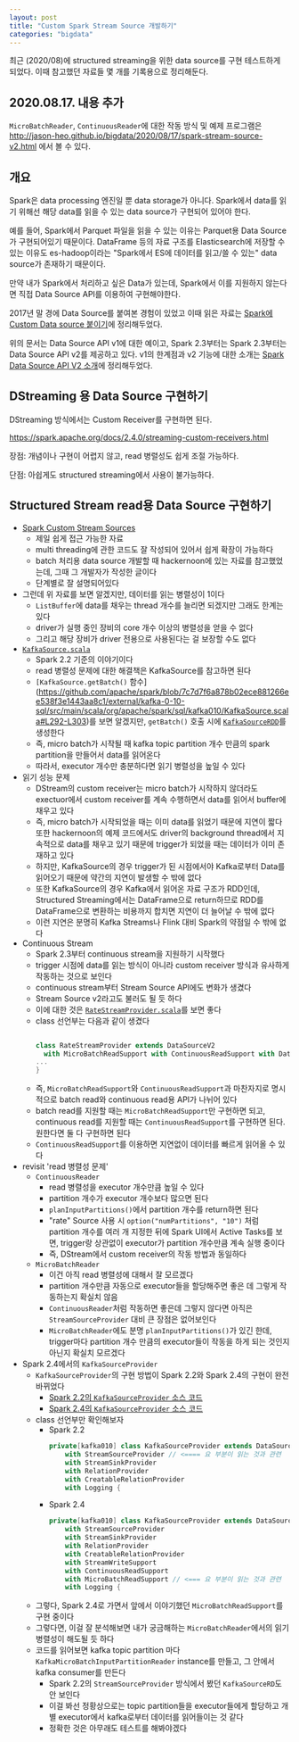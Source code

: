 ```yaml
---
layout: post
title: "Custom Spark Stream Source 개발하기"
categories: "bigdata"
---
```


최근 (2020/08)에 structured streaming을 위한 data source를 구현 테스트하게 되었다. 이때 참고했던 자료들 몇 개를 기록용으로 정리해둔다.

## 2020.08.17. 내용 추가

`MicroBatchReader`, `ContinuousReader`에 대한 작동 방식 및 예제 프로그램은 http://jason-heo.github.io/bigdata/2020/08/17/spark-stream-source-v2.html 에서 볼 수 있다.

## 개요

Spark은 data processing 엔진일 뿐 data storage가 아니다. Spark에서 data를 읽기 위해선 해당 data를 읽을 수 있는 data source가 구현되어 있어야 한다.

예를 들어, Spark에서 Parquet 파일을 읽을 수 있는 이유는 Parquet용 Data Source가 구현되어있기 때문이다. DataFrame 등의 자료 구조를 Elasticsearch에 저장할 수 있는 이유도 es-hadoop이라는 "Spark에서 ES에 데이터를 읽고/쓸 수 있는" data source가 존재하기 때문이다.

만약 내가 Spark에서 처리하고 싶은 Data가 있는데, Spark에서 이를 지원하지 않는다면 직접 Data Source API를 이용하여 구현해야한다.

2017년 말 경에 Data Source를 붙여본 경험이 있었고 이때 읽은 자료는 [Spark에 Custom Data source 붙이기](http://jason-heo.github.io/bigdata/2018/01/06/spark-data-source-api-v1.html)에 정리해두었다.

위의 문서는 Data Source API v1에 대한 예이고, Spark 2.3부터는 Spark 2.3부터는 Data Source API v2를 제공하고 있다. v1의 한계점과 v2 기능에 대한 소개는 [Spark Data Source API V2 소개](http://jason-heo.github.io/bigdata/2018/01/08/spark-data-source-api-v2.html)에 정리해두었다.

## DStreaming 용 Data Source 구현하기

DStreaming 방식에서는 Custom Receiver를 구현하면 된다.

https://spark.apache.org/docs/2.4.0/streaming-custom-receivers.html

장점: 개념이나 구현이 어렵지 않고, read 병렬성도 쉽게 조절 가능하다.

단점: 아쉽게도 structured streaming에서 사용이 불가능하다.

## Structured Stream read용 Data Source 구현하기

- [Spark Custom Stream Sources](https://hackernoon.com/spark-custom-stream-sources-ec360b8ae240)
    - 제일 쉽게 접근 가능한 자료
    - multi threading에 관한 코드도 잘 작성되어 있어서 쉽게 확장이 가능하다
    - batch 처리용 data source 개발할 때 hackernoon에 있는 자료를 참고했었는데, 그때 그 개발자가 작성한 글이다
    - 단계별로 잘 설명되어있다
- 그런데 위 자료를 보면 알겠지만, 데이터를 읽는 병렬성이 1이다
    - `ListBuffer`에 data를 채우는 thread 개수를 늘리면 되겠지만 그래도 한계는 있다
    - driver가 실행 중인 장비의 core 개수 이상의 병렬성을 얻을 수 없다
    - 그리고 해당 장비가 driver 전용으로 사용된다는 걸 보장할 수도 없다
- [`KafkaSource.scala`](https://github.com/apache/spark/blob/branch-2.2/external/kafka-0-10-sql/src/main/scala/org/apache/spark/sql/kafka010/KafkaSource.scala)
    - Spark 2.2 기준의 이야기이다
    - read 병렬성 문제에 대한 해결책은 KafkaSource를 참고하면 된다
    - `[KafkaSource.getBatch()` 함수](https://github.com/apache/spark/blob/7c7d7f6a878b02ece881266ee538f3e1443aa8c1/external/kafka-0-10-sql/src/main/scala/org/apache/spark/sql/kafka010/KafkaSource.scala#L292-L303)를 보면 알겠지만, `getBatch()` 호출 시에 [`KafkaSourceRDD`](https://github.com/apache/spark/blob/branch-2.2/external/kafka-0-10-sql/src/main/scala/org/apache/spark/sql/kafka010/KafkaSourceRDD.scala)를 생성한다
    - 즉, micro batch가 시작될 때 kafka topic partition 개수 만큼의 spark partition을 만들어서 data를 읽어온다
    - 따라서, executor 개수만 충분하다면 읽기 병렬성을 높일 수 있다
- 읽기 성능 문제
    - DStream의 custom receiver는 micro batch가 시작하지 않더라도 exectuor에서 custom receiver를 계속 수행하면서 data를 읽어서 buffer에 채우고 있다
    - 즉, micro batch가 시작되었을 때는 이미 data를 읽었기 때문에 지연이 짧다
    또한 hackernoon의 예제 코드에서도 driver의 background thread에서 지속적으로 data를 채우고 있기 때문에 trigger가 되었을 때는 데이터가 이미 존재하고 있다
    - 하지만, KafkaSource의 경우 trigger가 된 시점에서야 Kafka로부터 Data를 읽어오기 때문에 약간의 지연이 발생할 수 밖에 없다
    - 또한 KafkaSource의 경우 Kafka에서 읽어온 자료 구조가 RDD인데, Structured Streaming에서는 DataFrame으로 return하므로 RDD를 DataFrame으로 변환하는 비용까지 합치면 지연이 더 늘어날 수 밖에 없다
    - 이런 지연은 분명히 Kafka Streams나 Flink 대비 Spark의 약점일 수 밖에 없다
- Continuous Stream
    - Spark 2.3부터 continuous stream을 지원하기 시작했다
    - trigger 시점에 data를 읽는 방식이 아니라 custom receiver 방식과 유사하게 작동하는 것으로 보인다
    - continuous stream부터 Stream Source API에도 변화가 생겼다
    - Stream Source v2라고도 불러도 될 듯 하다
    - 이에 대한 것은 [`RateStreamProvider.scala`](https://github.com/apache/spark/blob/branch-2.4/sql/core/src/main/scala/org/apache/spark/sql/execution/streaming/sources/RateStreamProvider.scala)를 보면 좋다
    - class 선언부는 다음과 같이 생겼다
        ```scala

		class RateStreamProvider extends DataSourceV2
		  with MicroBatchReadSupport with ContinuousReadSupport with DataSourceRegister {
		...
		}
		```
    - 즉, `MicroBatchReadSupport`와 `ContinuousReadSupport`과 마찬자지로 명시적으로 batch read와 continuous read용 API가 나뉘어 있다
    - batch read를 지원할 때는 `MicroBatchReadSupport`만 구현하면 되고, continuous read를 지원할 때는 `ContinuousReadSupport`를 구현하면 된다. 원한다면 둘 다 구현하면 된다
    - `ContinuousReadSupport`를 이용하면 지연없이 데이터를 빠르게 읽어올 수 있다
- revisit 'read 병렬성 문제'
    - `ContinuousReader`
        - read 병렬성을 executor 개수만큼 높일 수 있다
        - partition 개수가 executor 개수보다 많으면 된다
        - `planInputPartitions()`에서 partition 개수를 return하면 된다
        - "rate" Source 사용 시 `option("numPartitions", "10")` 처럼 partition 개수를 여러 개 지정한 뒤에  Spark UI에서 Active Tasks를 보면, trigger랑 상관없이 executor가 partition 개수만큼 계속 실행 중이다
        - 즉, DStream에서 custom receiver의 작동 방법과 동일하다
    - `MicroBatchReader`
        - 이건 아직 read 병렬성에 대해서 잘 모르겠다
        - partition 개수만큼 자동으로 executor들을 할당해주면 좋은 데 그렇게 작동하는지 확실치 않음
        - `ContinuousReader`처럼 작동하면 좋은데 그렇지 않다면 아직은 `StreamSourceProvider` 대비 큰 장점은 없어보인다
        - `MicroBatchReader`에도 분명 `planInputPartitions()`가 있긴 한데, trigger마다 partition 개수 만큼의 executor들이 작동을 하게 되는 것인지 아닌지 확실치 모르겠다
- Spark 2.4에서의 `KafkaSourceProvider`
    - `KafkaSourceProvider`의 구현 방법이 Spark 2.2와 Spark 2.4의 구현이 완전 바뀌었다
        - [Spark 2.2의 `KafkaSourceProvider` 소스 코드](https://github.com/apache/spark/blob/branch-2.4/external/kafka-0-10-sql/src/main/scala/org/apache/spark/sql/kafka010/KafkaSourceProvider.scala)
        - [Spark 2.4의 `KafkaSourceProvider` 소스 코드](https://github.com/apache/spark/blob/branch-2.2/external/kafka-0-10-sql/src/main/scala/org/apache/spark/sql/kafka010/KafkaSourceProvider.scala)
    - class 선언부만 확인해보자
        - Spark 2.2
            ```scala
			private[kafka010] class KafkaSourceProvider extends DataSourceRegister
				with StreamSourceProvider // <==== 요 부분이 읽는 것과 관련
				with StreamSinkProvider
				with RelationProvider
				with CreatableRelationProvider
				with Logging {
			```
		- Spark 2.4
			```scala
			private[kafka010] class KafkaSourceProvider extends DataSourceRegister
				with StreamSourceProvider
				with StreamSinkProvider
				with RelationProvider
				with CreatableRelationProvider
				with StreamWriteSupport
				with ContinuousReadSupport
				with MicroBatchReadSupport // <=== 요 부분이 읽는 것과 관련
				with Logging {
			```
    - 그렇다, Spark 2.4로 가면서 앞에서 이야기했던 `MicroBatchReadSupport`를 구현 중이다
    - 그렇다면, 이걸 잘 분석해보면 내가 궁금해하는 `MicroBatchReader`에서의 읽기 병렬성이 해도될 듯 하다
    - 코드를 읽어보면 kafka topic partition 마다 `KafkaMicroBatchInputPartitionReader` instance를 만들고, 그 안에서 kafka consumer를 만든다
        - Spark 2.2의 `StreamSourceProvider` 방식에서 봤던 `KafkaSourceRD`도 안 보인다
        - 이걸 봐선 정황상으로는 topic partition들을 executor들에게 할당하고 개별 executor에서 kafka로부터 데이터를 읽어들이는 것 같다
        - 정확한 것은 아무래도 테스트를 해봐야겠다
